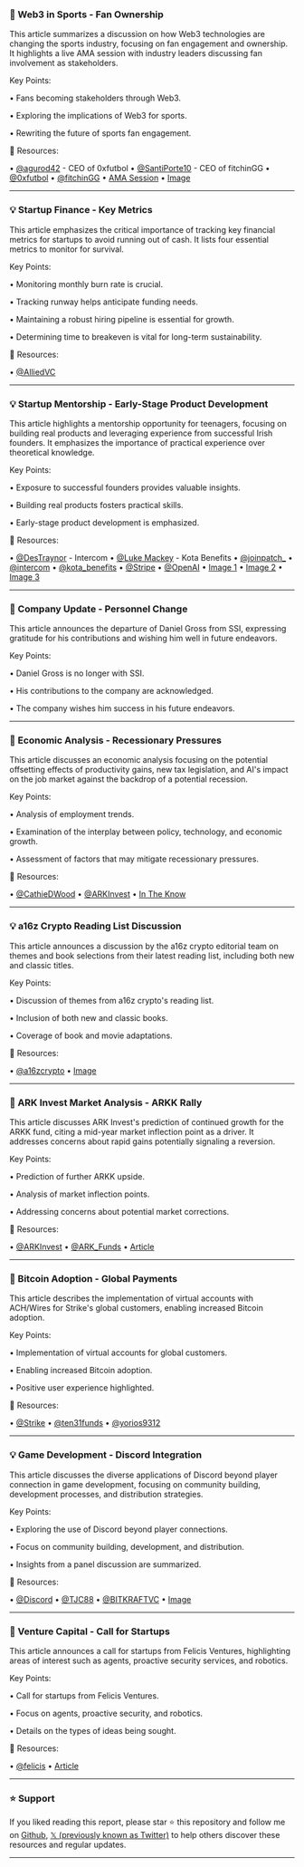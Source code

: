 ### 🤖 Web3 in Sports - Fan Ownership

This article summarizes a discussion on how Web3 technologies are changing the sports industry, focusing on fan engagement and ownership.  It highlights a live AMA session with industry leaders discussing fan involvement as stakeholders.

Key Points:

• Fans becoming stakeholders through Web3.


• Exploring the implications of Web3 for sports.


• Rewriting the future of sports fan engagement.


🔗 Resources:

• [@agurod42](https://x.com/agurod42) - CEO of 0xfutbol
• [@SantiPorte10](https://x.com/SantiPorte10) - CEO of fitchinGG
• [@0xfutbol](https://x.com/0xfutbol)
• [@fitchinGG](https://x.com/fitchinGG)
• [AMA Session](https://x.com/i/spaces/1YpKkBNBBnAxj)
• [Image](https://pbs.twimg.com/media/GvBjpK1bAAAlfsD?format=jpg&name=small)


---

### 💡 Startup Finance - Key Metrics

This article emphasizes the critical importance of tracking key financial metrics for startups to avoid running out of cash.  It lists four essential metrics to monitor for survival.

Key Points:

• Monitoring monthly burn rate is crucial.


• Tracking runway helps anticipate funding needs.


• Maintaining a robust hiring pipeline is essential for growth.


• Determining time to breakeven is vital for long-term sustainability.


🔗 Resources:

• [@AlliedVC](https://x.com/AlliedVC/status/1941159898592776307)



---

### 💡  Startup Mentorship - Early-Stage Product Development

This article highlights a mentorship opportunity for teenagers, focusing on building real products and leveraging experience from successful Irish founders.  It emphasizes the importance of practical experience over theoretical knowledge.

Key Points:

•  Exposure to successful founders provides valuable insights.


•  Building real products fosters practical skills.


•  Early-stage product development is emphasized.


🔗 Resources:

• [@DesTraynor](https://x.com/destraynor) - Intercom
• [@Luke Mackey](https://x.com/kota_benefits) - Kota Benefits
• [@joinpatch_](https://x.com/joinpatch_)
• [@intercom](https://x.com/intercom)
• [@kota_benefits](https://x.com/kota_benefits)
• [@Stripe](https://x.com/stripe)
• [@OpenAI](https://x.com/OpenAI)
• [Image 1](https://pbs.twimg.com/media/Gu883FUWkAAfxV7?format=jpg&name=small)
• [Image 2](https://pbs.twimg.com/media/Gu883FTWIAAoq3K?format=jpg&name=360x360)
• [Image 3](https://pbs.twimg.com/media/Gu883FZXcAAbT2s?format=jpg&name=360x360)


---

### 🤖  Company Update - Personnel Change

This article announces the departure of Daniel Gross from SSI, expressing gratitude for his contributions and wishing him well in future endeavors.

Key Points:

• Daniel Gross is no longer with SSI.


•  His contributions to the company are acknowledged.


•  The company wishes him success in his future endeavors.


---

### 🤖 Economic Analysis - Recessionary Pressures

This article discusses an economic analysis focusing on the potential offsetting effects of productivity gains, new tax legislation, and AI's impact on the job market against the backdrop of a potential recession.

Key Points:

• Analysis of employment trends.


• Examination of the interplay between policy, technology, and economic growth.


• Assessment of factors that may mitigate recessionary pressures.


🔗 Resources:

• [@CathieDWood](https://x.com/CathieDWood)
• [@ARKInvest](https://x.com/ARKInvest/status/1940881931996221715)
• [In The Know](https://t.co/ftLd2jtQlf)


---

### 💡  a16z Crypto Reading List Discussion

This article announces a discussion by the a16z crypto editorial team on themes and book selections from their latest reading list, including both new and classic titles.

Key Points:

• Discussion of themes from a16z crypto's reading list.


•  Inclusion of both new and classic books.


•  Coverage of book and movie adaptations.


🔗 Resources:

• [@a16zcrypto](https://x.com/a16zcrypto/status/1940458011014975687)
• [Image](https://pbs.twimg.com/media/Gu3j8IrWMAAGmDK?format=jpg&name=small)


---

### 🤖 ARK Invest Market Analysis - ARKK Rally

This article discusses ARK Invest's prediction of continued growth for the ARKK fund, citing a mid-year market inflection point as a driver. It addresses concerns about rapid gains potentially signaling a reversion.

Key Points:

•  Prediction of further ARKK upside.


•  Analysis of market inflection points.


•  Addressing concerns about potential market corrections.


🔗 Resources:

• [@ARKInvest](https://x.com/ARKInvest)
• [@ARK_Funds](https://x.com/ARK_Funds/status/1940824542802547112)
• [Article](https://t.co/Nqstz6NCXS)


---

### 🤖 Bitcoin Adoption - Global Payments

This article describes the implementation of virtual accounts with ACH/Wires for Strike's global customers, enabling increased Bitcoin adoption.

Key Points:

• Implementation of virtual accounts for global customers.


•  Enabling increased Bitcoin adoption.


• Positive user experience highlighted.


🔗 Resources:

• [@Strike](https://x.com/Strike)
• [@ten31funds](https://x.com/ten31funds)
• [@yorios9312](https://x.com/yorios9312/status/1940824753507651689)


---

### 💡 Game Development - Discord Integration

This article discusses the diverse applications of Discord beyond player connection in game development, focusing on community building, development processes, and distribution strategies.

Key Points:

• Exploring the use of Discord beyond player connections.


•  Focus on community building, development, and distribution.


•  Insights from a panel discussion are summarized.


🔗 Resources:

• [@Discord](https://x.com/discord)
• [@TJC88](https://x.com/TJC88)
• [@BITKRAFTVC](https://x.com/BITKRAFTVC/status/1940824621005066240)
• [Image](https://pbs.twimg.com/amplify_video_thumb/1940824362862444546/img/_uUeP0rnwXDCBhqE.jpg)


---

### 🤖  Venture Capital - Call for Startups

This article announces a call for startups from Felicis Ventures, highlighting areas of interest such as agents, proactive security services, and robotics.

Key Points:

•  Call for startups from Felicis Ventures.


•  Focus on agents, proactive security, and robotics.


•  Details on the types of ideas being sought.


🔗 Resources:

• [@felicis](https://x.com/felicis/status/1940823002779975691)
• [Article](https://t.co/NkzXbtCFVV)


---

### ⭐️ Support

If you liked reading this report, please star ⭐️ this repository and follow me on [Github](https://github.com/Drix10), [𝕏 (previously known as Twitter)](https://x.com/DRIX_10_) to help others discover these resources and regular updates.

---
